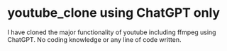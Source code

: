 # youtube_clone using ChatGPT only
 I have cloned the major functionality of youtube including ffmpeg using ChatGPT. No coding knowledge or any line of code written.
